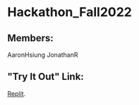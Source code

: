 # Hackathon_Fall2022

## Members:
AaronHsiung
JonathanR

## "Try It Out" Link: 
[Replit](https://replit.com/@Joe224/HackathonFall2022#main.py).
